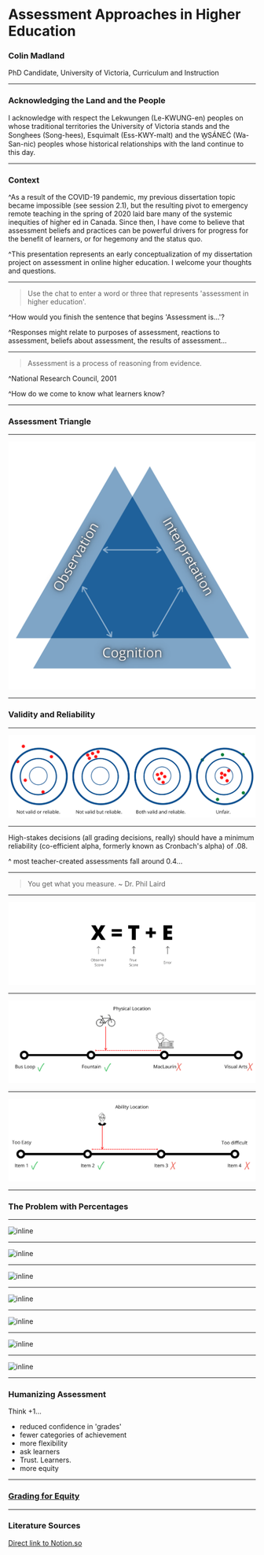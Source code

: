 # Assessment Approaches in Higher Education 

### Colin Madland

PhD Candidate, University of Victoria, Curriculum and Instruction


---

### Acknowledging the Land and the People

I acknowledge with respect the Lekwungen (Le-KWUNG-en) peoples on whose traditional territories the University of Victoria stands and the Songhees (Song-hees), Esquimalt (Ess-KWY-malt) and the W̱SÁNEĆ (Wa-San-nic) peoples whose historical relationships with the land continue to this day.


---

### Context

^As a result of the COVID-19 pandemic, my previous dissertation topic became impossible (see session 2.1), but the resulting pivot to emergency remote teaching in the spring of 2020 laid bare many of the systemic inequities of higher ed in Canada. Since then, I have come to believe that assessment beliefs and practices can be powerful drivers for progress for the benefit of learners, or for hegemony and the status quo.

^This presentation represents an early conceptualization of my dissertation project on assessment in online higher education. I welcome your thoughts and questions.

---





>  Use the chat to enter a word or three that represents 'assessment in higher education'. 

^How would you finish the sentence that begins 'Assessment is...'?

^Responses might relate to purposes of assessment, reactions to assessment, beliefs about assessment, the results of assessment...


---

>  Assessment is a process of reasoning from evidence. 



^National Research Council, 2001



^How do we come to know what learners know?



---

### Assessment Triangle

---

![inline](z-assessment-triangle.png)

---

### Validity and Reliability

---

![inline](v-r.png)

---

High-stakes decisions (all grading decisions, really) should have a minimum reliability (co-efficient alpha, formerly known as Cronbach's alpha) of .08.

^ most teacher-created assessments fall around 0.4...



---

> You get what you measure. ~ Dr. Phil Laird

---

![inline](measurement.png)

---

![inline](1.png)

---

![inline](2.png)

---

### The Problem with Percentages

---

![inline](/Users/cmadland/Documents/GitHub/web-hub/pages/06.presentations/04.ltat-2021-assessment/pct1.png)

---

![inline](/Users/cmadland/Documents/GitHub/web-hub/pages/06.presentations/04.ltat-2021-assessment/pct2.png)

---

![inline](/Users/cmadland/Documents/GitHub/web-hub/pages/06.presentations/04.ltat-2021-assessment/pct3.png)

---

![inline](/Users/cmadland/Documents/GitHub/web-hub/pages/06.presentations/04.ltat-2021-assessment/pct4.png)

---

![inline](/Users/cmadland/Documents/GitHub/web-hub/pages/06.presentations/04.ltat-2021-assessment/pct5.png)

---

![inline](/Users/cmadland/Documents/GitHub/web-hub/pages/06.presentations/04.ltat-2021-assessment/pct6.png)

---

![inline](/Users/cmadland/Documents/GitHub/web-hub/pages/06.presentations/04.ltat-2021-assessment/pct7.png)

---

### Humanizing Assessment

Think +1...

- reduced confidence in 'grades'
- fewer categories of achievement
- more flexibility
- ask learners
- Trust. Learners.
- more equity

---

### [Grading for Equity](https://gradingforequity.org/)

---


### Literature Sources

[Direct link to Notion.so](https://www.notion.so/edtechphd/7a55677d7d544d8689b20a85493f982b?v=dabcf187dd854c9e8af840752cb5ba45)

